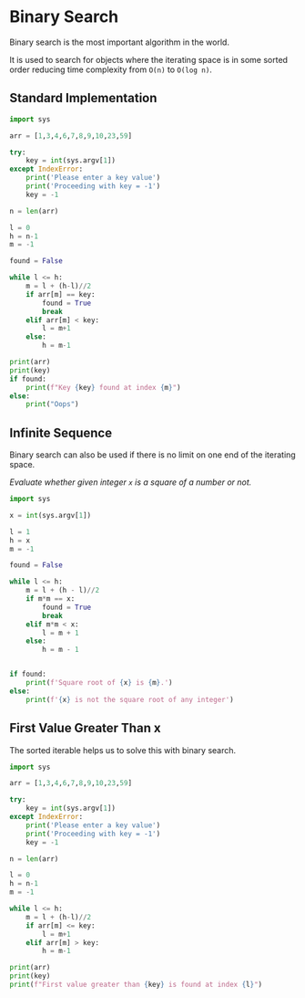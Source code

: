 # Binary Search

Binary search is the most important algorithm in the world.

It is used to search for objects where the iterating space is in some sorted order reducing time complexity from `O(n)` to `O(log n)`.

## Standard Implementation

```python
import sys

arr = [1,3,4,6,7,8,9,10,23,59] 

try:
    key = int(sys.argv[1])
except IndexError:
    print('Please enter a key value')
    print('Proceeding with key = -1')
    key = -1

n = len(arr)

l = 0
h = n-1
m = -1

found = False

while l <= h:
    m = l + (h-l)//2
    if arr[m] == key:
        found = True
        break
    elif arr[m] < key:
        l = m+1
    else:
        h = m-1

print(arr)
print(key)
if found:
    print(f"Key {key} found at index {m}")
else:
    print("Oops")

```

## Infinite Sequence

Binary search can also be used if there is no limit on one end of the iterating space.

*Evaluate whether given integer `x` is a square of a number or not.*

```python
import sys

x = int(sys.argv[1])

l = 1
h = x
m = -1

found = False

while l <= h:
    m = l + (h - l)//2
    if m*m == x:
        found = True
        break
    elif m*m < x:
        l = m + 1
    else:
        h = m - 1


if found:
    print(f'Square root of {x} is {m}.')
else:
    print(f'{x} is not the square root of any integer')
```

## First Value Greater Than x

The sorted iterable helps us to solve this with binary search.

```python
import sys

arr = [1,3,4,6,7,8,9,10,23,59] 

try:
    key = int(sys.argv[1])
except IndexError:
    print('Please enter a key value')
    print('Proceeding with key = -1')
    key = -1

n = len(arr)

l = 0
h = n-1
m = -1

while l <= h:
    m = l + (h-l)//2
    if arr[m] <= key:
        l = m+1
    elif arr[m] > key:
        h = m-1

print(arr)
print(key)
print(f"First value greater than {key} is found at index {l}")
```
